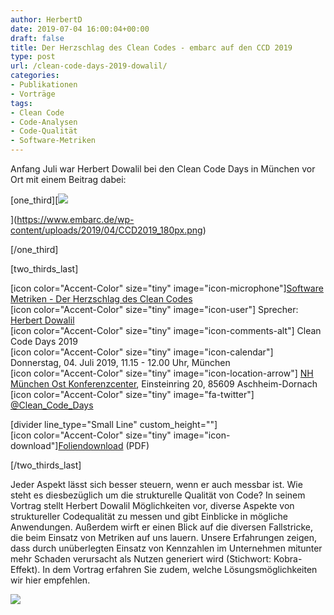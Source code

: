 ```yaml
---
author: HerbertD
date: 2019-07-04 16:00:04+00:00
draft: false
title: Der Herzschlag des Clean Codes - embarc auf den CCD 2019
type: post
url: /clean-code-days-2019-dowalil/
categories:
- Publikationen
- Vorträge
tags:
- Clean Code
- Code-Analysen
- Code-Qualität
- Software-Metriken
---
```





Anfang Juli war Herbert Dowalil bei den Clean Code Days in München vor Ort mit einem Beitrag dabei:






[one_third][![](https://www.embarc.de/wp-content/uploads/2019/04/CCD2019_180px.png)
  
](https://www.embarc.de/wp-content/uploads/2019/04/CCD2019_180px.png)




[/one_third]




[two_thirds_last]




[icon color="Accent-Color" size="tiny" image="icon-microphone"][Software Metriken - Der Herzschlag des Clean Codes](https://www.cleancode-days.de/agenda/vortraege/articles/do23-software-metriken-der-herzschlag-des-clean-codes-ccd.html)  
[icon color="Accent-Color" size="tiny" image="icon-user"] Sprecher: [Herbert Dowalil](https://www.embarc.de/herbert-dowalil/)  
[icon color="Accent-Color" size="tiny" image="icon-comments-alt"] Clean Code Days 2019  
[icon color="Accent-Color" size="tiny" image="icon-calendar"] Donnerstag, 04. Juli 2019, 11.15 - 12.00 Uhr, München  
[icon color="Accent-Color" size="tiny" image="icon-location-arrow"] [NH München Ost Konferenzcenter](https://www.cleancode-days.de/location.html), Einsteinring 20, 85609 Aschheim-Dornach  
[icon color="Accent-Color" size="tiny" image="fa-twitter"] [@Clean_Code_Days](https://twitter.com/clean_code_days)




[divider line_type="Small Line" custom_height=""]  
[icon color="Accent-Color" size="tiny" image="icon-download"][Foliendownload](https://www.embarc.de/wp-content/uploads/2019/07/hdowalil_CCDays_Metriken-compressed.pdf) (PDF)




[/two_thirds_last]











Jeder Aspekt lässt sich besser steuern, wenn er auch messbar ist. Wie steht es diesbezüglich um die strukturelle Qualität von Code? In seinem Vortrag stellt Herbert Dowalil Möglichkeiten vor, diverse Aspekte von struktureller Codequalität zu messen und gibt Einblicke in mögliche Anwendungen. Außerdem wirft er einen Blick auf die diversen Fallstricke, die beim Einsatz von Metriken auf uns lauern. Unsere Erfahrungen zeigen, dass durch unüberlegten Einsatz von Kennzahlen im Unternehmen mitunter mehr Schaden verursacht als Nutzen generiert wird (Stichwort: Kobra-Effekt). In dem Vortrag erfahren Sie zudem, welche Lösungsmöglichkeiten wir hier empfehlen.











[![](https://www.embarc.de/wp-content/uploads/2019/07/CleanCodeDays2019_Metriken_HDowalil.png)
](https://www.embarc.de/wp-content/uploads/2019/07/hdowalil_CCDays_Metriken-compressed.pdf)










